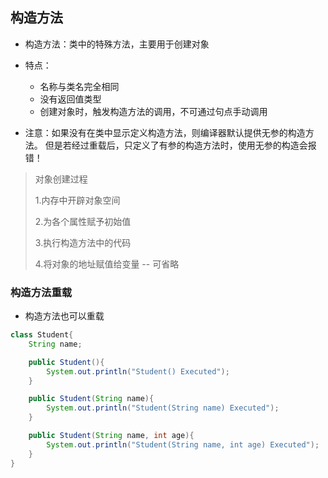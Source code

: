 ## 构造方法

- 构造方法：类中的特殊方法，主要用于创建对象

- 特点：
  - 名称与类名完全相同
  - 没有返回值类型
  - 创建对象时，触发构造方法的调用，不可通过句点手动调用

- 注意：如果没有在类中显示定义构造方法，则编译器默认提供无参的构造方法。 但是若经过重载后，只定义了有参的构造方法时，使用无参的构造会报错！

> 对象创建过程
> 
> 1.内存中开辟对象空间
>
> 2.为各个属性赋予初始值
>
> 3.执行构造方法中的代码
>
> 4.将对象的地址赋值给变量 -- 可省略

### 构造方法重载
- 构造方法也可以重载

```java
class Student{
    String name;

    public Student(){
        System.out.println("Student() Executed");
    }

    public Student(String name){
        System.out.println("Student(String name) Executed");
    }

    public Student(String name, int age){
        System.out.println("Student(String name, int age) Executed");
    }
}
```
